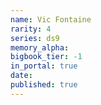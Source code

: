 ```yaml
---
name: Vic Fontaine
rarity: 4
series: ds9
memory_alpha:
bigbook_tier: -1
in_portal: true
date:
published: true
---
```



